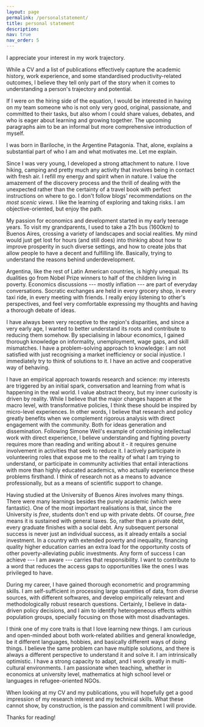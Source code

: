 ```yaml
---
layout: page
permalink: /personalstatement/
title: personal statement
description:
nav: true
nav_order: 5
---
```


I appreciate your interest in my work trajectory. 

While a CV and a list of publications effectively capture the academic history, work experience, and some standardised productivity-related outcomes, I believe they tell only part of the story when it comes to understanding a person's trajectory and potential.

If I were on the hiring side of the equation, I would be interested in having on my team someone who is not only very good, original, passionate, and committed to their tasks, but also whom I could share values, debates, and who is eager about learning and growing together. The upcoming paragraphs aim to be an informal but more comprehensive introduction of myself.

I was born in Bariloche, in the Argentine Patagonia. That, alone, explains a substantial part of who I am and what motivates me. Let me explain.

Since I was very young, I developed a strong attachment to nature. I love hiking, camping and pretty much any activity that involves being in contact with fresh air. I refill my energy and spirit when in nature. I value the amazement of the discovery process and the thrill of dealing with the unexpected rather than the certainty of a travel book with perfect instructions on where to go. I don't follow blogs' recommendations on *the most scenic views*. I like the learning of exploring and taking risks. I am objective-oriented, but enjoy the path.

My passion for economics and development started in my early teenage years. To visit my grandparents, I used to take a 21h bus (1600km) to Buenos Aires, crossing a variety of landscapes and social realities. My mind would just get lost for hours (and still does) into thinking about how to improve prosperity in such diverse settings, and how to create jobs that allow people to have a decent and fulfilling life. Basically, trying to understand the reasons behind  underdevelopment.

Argentina, like the rest of Latin American countries, is highly unequal. Its dualities go from Nobel Prize winners to half of the children living in poverty. Economics discussions --- mostly inflation --- are part of everyday conversations. Socratic exchanges are held in every grocery shop, in every taxi ride, in every meeting with friends. I really enjoy listening to other's perspectives, and feel very comfortable expressing my thoughts and having a thorough debate of ideas. 

I have always been very receptive to the region's disparities, and since a very early age, I wanted to better understand its roots and contribute to reducing them somehow. By specialising in labour economics, I gained thorough knowledge on informality, unemployment, wage gaps, and skill mismatches. I have a problem-solving approach to knowledge: I am not satisfied with just recognising a market inefficiency or social injustice. I immediately try to think of solutions to it. I have an active and cooperative way of behaving. 

I have an empirical approach towards research and science: my interests are triggered by an initial spark, conversation and learning from what is happening in the real world. I value abstract theory, but my inner curiosity is driven by reality. While I believe that the major changes happen at the macro level, with transformative policies, I think these should be inspired by micro-level experiences. In other words, I believe that research and policy greatly benefits when we complement rigorous analysis with direct engagement with the community. Both for ideas generation and dissemination. Following Simone Weil's example of combining intellectual work with direct experience, I believe understanding and fighting poverty requires more than reading and writing about it - it requires genuine involvement in activities that seek to reduce it. I actively participate in volunteering roles that expose me to the reality of what I am trying to understand, or participate in community activities that entail interactions with more than highly educated academics, who actually experience these problems firsthand. I think of research not as a means to advance professionally, but as a means of scientific support to change.

Having studied at the University of Buenos Aires involves many things. There were many learnings besides the purely academic (which were fantastic). One of the most important realisations is that, since the University is *free*, students don't end up with private debts. Of course, *free* means it is sustained with general taxes. So, rather than a private debt, every graduate finishes with a social debt. Any subsequent personal success is never just an individual success, as it already entails a social investment. In a country with extended poverty and inequality, financing quality higher education carries an extra load for the opportunity costs of other poverty-alleviating public investments. Any form of success I can achieve --- I am aware --- carries that responsibility. I want to contribute to a word that reduces the access gaps to opportunities like the ones I was privileged to have.

During my career, I have gained thorough econometric and programming skills. I am self-sufficient in processing large quantities of data, from diverse sources, with different softwares, and develop empirically relevant and methodologically robust research questions. Certainly, I believe in data-driven policy decisions, and I aim to identify heterogeneous effects within population groups, specially focusing on those with most disadvantages.

I think one of my core traits is that I love learning new things. I am curious and open-minded about both work-related abilities and general knowledge, be it different languages, hobbies, and basically different ways of doing things. I believe the same problem can have multiple solutions, and there is always a different perspective to understand it and solve it. I am intrinsically optimistic. I have a strong capacity to adapt, and I work greatly in multi-cultural environments. I am passionate when teaching, whether in economics at university level, mathematics at high school level or languages in refugee-oriented NGOs.

When looking at my CV and my publications, you will hopefully get a good impression of my research interest and my technical skills. What these cannot show, by construction, is the passion and commitment I will provide. 

Thanks for reading!